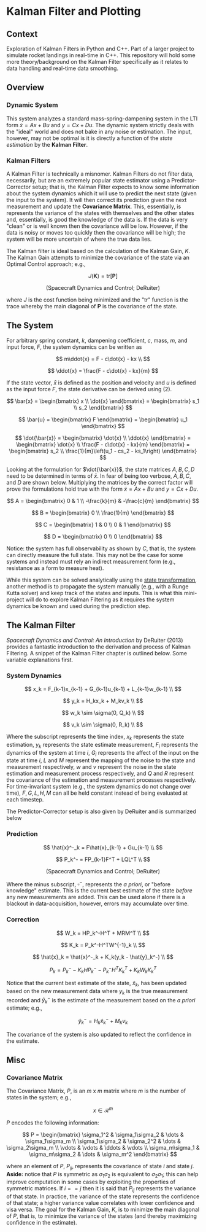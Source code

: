 # **Kalman Filter and Plotting**
## **Context**
Exploration of Kalman Filters in Python and C++. Part of a larger project to simulate rocket landings in real-time in C++. This repository will hold some more theory/background on the Kalman Filter specifically as it relates to data handling and real-time data smoothing.

## **Overview**
### Dynamic System
This system analyzes a standard mass-spring-dampening system in the LTI form $\dot{x} = Ax + Bu$ and $y = Cx + Du$. The dynamic system strictly deals with the "ideal" world and does not bake in any noise or estimation. The input, however, may not be optimal is it is directly a function of the *state estimation* by the **Kalman Filter**.


### Kalman Filters
A Kalman Filter is technically a misnomer. Kalman Filters do not filter data, necessarily, but are an extremely popular state estimator using a Predictor-Corrector setup; that is, the Kalman Filter expects to know some information about the system dynamics which it will use to predict the next state (given the input to the system). It will then correct its prediction given the next measurement and update the **Covariance Matrix**. This, essentially, is represents the variance of the states with themselves and the other states and, essentially, is good the knowledge of the data is. If the data is very "clean" or is well known then the covariance will be low. However, if the data is noisy or moves too quickly then the covariance will be high; the system will be more uncertain of where the true data lies.

The Kalman filter is ideal based on the calculation of the Kalman Gain, $K$. The Kalman Gain attempts to minimize the covariance of the state via an Optimal Control approach; e.g., 

$$
J(\mathbf{K}) = \text{tr}[\mathbf{P}]
$$

$$
\text{(Spacecraft Dynamics and Control; DeRuiter)}
$$

where $J$ is the cost function being minimized and the "tr" function is the trace whereby the main diagonal of $\mathbf{P}$ is the covariance of the state. 


## **The System**
For arbitrary spring constant, $k$, dampening coefficient, $c$, mass, $m$, and input force, $F$, the system dynamics can be written as 

$$
m\ddot{x} = F - c\dot{x} - kx \\
$$

$$
\ddot{x} = \frac{F - c\dot{x} - kx}{m}
$$

If the state vector, $\bar{x}$ is defined as the position and velocity and $u$ is defined as the input force $F$, the state derivative can be derived using (2).

$$
\bar{x} = \begin{bmatrix}
x \\
\dot{x}
\end{bmatrix} =  \begin{bmatrix}
s_1 \\
s_2
\end{bmatrix}
$$

$$
\bar{u} = \begin{bmatrix} F \end{bmatrix} = \begin{bmatrix} u_1 \end{bmatrix}
$$

$$
\dot{\bar{x}} = \begin{bmatrix}
\dot{x} \\
\ddot{x}
\end{bmatrix} = \begin{bmatrix}
\dot{x} \\
\frac{F - c\dot{x} - kx}{m}
\end{bmatrix} = \begin{bmatrix}
s_2 \\
\frac{1}{m}\left(u_1 - cs_2 - ks_1\right)
\end{bmatrix}
$$

Looking at the formulation for $\dot{\bar{x}}$, the state matrices $A, B, C, D$ need to be determined in terms of $\bar{x}$. In fear of being too verbose, $A, B, C,$ and $D$ are shown below. Multiplying the matrices by the correct factor will prove the formulations hold true with the form $\dot{x} = Ax + Bu$ and $y = Cx + Du$.

$$
A = \begin{bmatrix}
0 & 1 \\
-\frac{k}{m} & -\frac{c}{m}
\end{bmatrix}
$$

$$
B = \begin{bmatrix}
0 \\
\frac{1}{m}
\end{bmatrix}
$$

$$
C = \begin{bmatrix}
1 & 0 \\
0 & 1
\end{bmatrix}
$$

$$
D = \begin{bmatrix}
0 \\
0
\end{bmatrix}
$$

Notice: the system has full observability as shown by $C$, that is, the system can directly measure the full state. This may not be the case for some systems and instead must rely an indirect measurement form (e.g., resistance as a form to measure heat).

While this system can be solved analytically using the [state transformation](https://web.mit.edu/2.14/www/Handouts/StateSpaceResponse.pdf), another method is to propagate the system manually (e.g., with a Runge Kutta solver) and keep track of the states and inputs. This is what this mini-project will do to explore Kalman Filtering as it requires the system dynamics be known and used during the prediction step.

## **The Kalman Filter**
*Spacecraft Dynamics and Control: An Introduction* by DeRuiter (2013) provides a fantastic introduction to the derivation and process of Kalman Filtering. A snippet of the Kalman Filter chapter is outlined below. Some variable explanations first.

### System Dynamics
$$
x_k = F_{k-1}x_{k-1} + G_{k-1}u_{k-1} + L_{k-1}w_{k-1} \\
$$

$$
y_k = H_kx_k + M_kv_k \\
$$

$$
w_k \sim \sigma(0, Q_k) \\
$$

$$
v_k \sim \sigma(0, R_k) \\
$$

Where the subscript represents the time index, $x_k$ represents the state estimation, $y_k$ represents the state estimate measurement, $F_i$ represents the dynamics of the system at time $i$, $G_i$ represents the affect of the input on the state at time $i$, $L$ and $M$ represent the mapping of the noise to the state and measurement respectively, $w$ and $v$ represent the noise in the state estimation and measurement process respectively, and $Q$ and $R$ represent the covariance of the estimation and measurement processes respectively. For time-invariant system (e.g., the system dynamics do not change over time), $F, G, L, H, M$ can all be held constant instead of being evaluated at each timestep.

The Predictor-Corrector setup is also given by DeRuiter and is summarized below

### Prediction

$$
\hat{x}^-_k = F\hat{x}_{k-1} + Gu_{k-1} \\
$$

$$
P_k^- = FP_{k-1}F^T + LQL^T \\
$$

$$
\text{(Spacecraft Dynamics and Control; DeRuiter)}
$$

Where the minus subscript, $\square^-$, represents the *a priori*, or "before knowledge" estimate. This is the current best estimate of the state *before* any new measurements are added. This can be used alone if there is a blackout in data-acquisition, however, errors may accumulate over time.

### Correction

$$
W_k = HP_k^-H^T + MRM^T \\
$$

$$
K_k = P_k^-H^TW^{-1}_k \\
$$

$$
\hat{x}_k = \hat{x}^-_k + K_k(y_k - \hat{y}_k^-) \\
$$

$$
P_k = P_k^- - K_kHP_k^- - P_k^-H^TK_k^T + K_kW_kK_k^T
$$

Notice that the current best estimate of the state, $\hat{x}_k$, has been updated based on the new measurement data where $y_k$ is the true measurement recorded and $\hat{y}_k^-$ is the estimate of the measurement based on the *a priori* estimate; e.g.,

$$
\hat{y}_k^- = H_k\hat{x}_k^- + M_kv_k
$$

The covariance of the system is also updated to reflect the confidence in the estimate.

## **Misc**
### Covariance Matrix
The Covariance Matrix, $P$, is an $m \text{ x } m$ matrix where $m$ is the number of states in the system; e.g., 

$$
x \in \mathcal{R}^{m}
$$

$P$ encodes the following information:

$$
P = \begin{bmatrix}
\sigma_1^2 & \sigma_1\sigma_2 & \dots & \sigma_1\sigma_m \\
\sigma_1\sigma_2 & \sigma_2^2 & \dots & \sigma_2\sigma_m \\
\vdots & \vdots & \ddots & \vdots \\
\sigma_m\sigma_1 & \sigma_m\sigma_2 & \dots & \sigma_m^2
\end{bmatrix}
$$

where an element of $P$, $P_{ij}$, represents the covariance of state $i$ and state $j$. **Aside:** notice that $P$ is symmetric as $\sigma_1\sigma_2$ is equivalent to $\sigma_2\sigma_1$; this can help improve computation in some cases by exploiting the properties of symmetric matrices. If $i == j$ then it is said that $P_{ij}$ represents the variance of that state. In practice, the variance of the state represents the confidence of that state; a higher variance value correlates with lower confidence and visa versa. The goal for the Kalman Gain, $K$, is to minimize the main diagonal of $P$, that is, to minimize the variance of the states (and thereby maximizing confidence in the estimate).